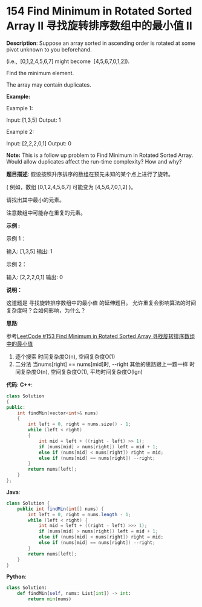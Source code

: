 # 154 Find Minimum in Rotated Sorted Array II 寻找旋转排序数组中的最小值 II

__Description__:
Suppose an array sorted in ascending order is rotated at some pivot unknown to you beforehand.

(i.e.,  [0,1,2,4,5,6,7] might become  [4,5,6,7,0,1,2]).

Find the minimum element.

The array may contain duplicates.

__Example:__

Example 1:

Input: [1,3,5]
Output: 1

Example 2:

Input: [2,2,2,0,1]
Output: 0

__Note:__
This is a follow up problem to Find Minimum in Rotated Sorted Array.
Would allow duplicates affect the run-time complexity? How and why?

__题目描述__:
假设按照升序排序的数组在预先未知的某个点上进行了旋转。

( 例如，数组 [0,1,2,4,5,6,7] 可能变为 [4,5,6,7,0,1,2] )。

请找出其中最小的元素。

注意数组中可能存在重复的元素。

__示例 :__

示例 1：

输入: [1,3,5]
输出: 1

示例 2：

输入: [2,2,2,0,1]
输出: 0

__说明：__

这道题是 寻找旋转排序数组中的最小值 的延伸题目。
允许重复会影响算法的时间复杂度吗？会如何影响，为什么？

__思路__:

参考[LeetCode #153 Find Minimum in Rotated Sorted Array 寻找旋转排序数组中的最小值](https://www.jianshu.com/p/ec8de2741d87)

1. 逐个搜索
时间复杂度O(n), 空间复杂度O(1)
2. 二分法
当nums[right] == nums[mid]时, --right
其他的思路跟上一题一样
时间复杂度O(n), 空间复杂度O(1), 平均时间复杂度O(lgn)

__代码__:
__C++__:

```C++
class Solution 
{
public:
    int findMin(vector<int>& nums) 
    {
        int left = 0, right = nums.size() - 1;
        while (left < right) 
        {
            int mid = left + ((right - left) >> 1);
            if (nums[mid] > nums[right]) left = mid + 1;
            else if (nums[mid] < nums[right]) right = mid;
            else if (nums[mid] == nums[right]) --right;
        }
        return nums[left];
    }
};
```

__Java__:

```Java
class Solution {
    public int findMin(int[] nums) {
        int left = 0, right = nums.length - 1;
        while (left < right) {
            int mid = left + ((right - left) >>> 1);
            if (nums[mid] > nums[right]) left = mid + 1;
            else if (nums[mid] < nums[right]) right = mid;
            else if (nums[mid] == nums[right]) --right;
        }
        return nums[left];
    }
}
```

__Python__:

```Python
class Solution:
    def findMin(self, nums: List[int]) -> int:
        return min(nums)
```
